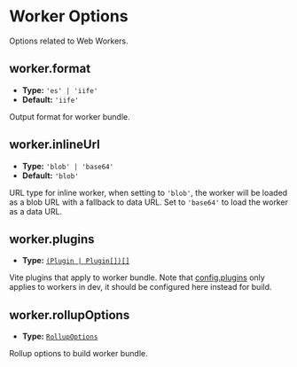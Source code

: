 # Worker Options

Options related to Web Workers.

## worker.format

- **Type:** `'es' | 'iife'`
- **Default:** `'iife'`

Output format for worker bundle.

## worker.inlineUrl

- **Type:** `'blob' | 'base64'`
- **Default:** `'blob'`

URL type for inline worker, when setting to `'blob'`, the worker will be loaded as a blob URL with a fallback to data URL. Set to `'base64'` to load the worker as a data URL.

## worker.plugins

- **Type:** [`(Plugin | Plugin[])[]`](./shared-options#plugins)

Vite plugins that apply to worker bundle. Note that [config.plugins](./shared-options#plugins) only applies to workers in dev, it should be configured here instead for build.

## worker.rollupOptions

- **Type:** [`RollupOptions`](https://rollupjs.org/configuration-options/)

Rollup options to build worker bundle.
